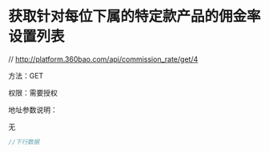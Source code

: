 # 获取针对每位下属的特定款产品的佣金率设置列表

// http://platform.360bao.com/api/commission_rate/get/4

方法：GET

权限：需要授权

地址参数说明：

无

```javascript
//下行数据
```
